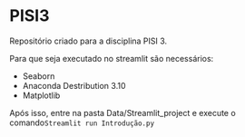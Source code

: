 # PISI3

Repositório criado para a disciplina PISI 3.

Para que seja executado no streamlit são necessários:
* Seaborn
* Anaconda Destribution 3.10
* Matplotlib

Após isso, entre na pasta Data/Streamlit_project e execute o comando`Streamlit run Introdução.py`
